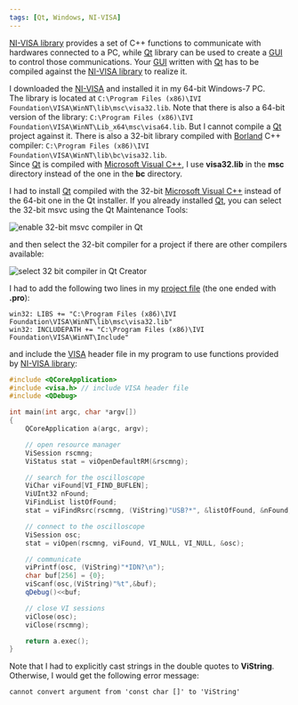 ```yaml
---
tags: [Qt, Windows, NI-VISA]
---
```


[NI-VISA library][visa] provides a set of C++ functions to communicate with 
hardwares connected to a PC, while [Qt][] library can be used to create a 
[GUI][] to control those communications. Your [GUI][] written with [Qt][] has 
to be compiled against the [NI-VISA library][visa] to realize it.

I downloaded the [NI-VISA][visa] and installed it in my 64-bit Windows-7 PC.  
The library is located at `C:\Program Files (x86)\IVI 
Foundation\VISA\WinNT\lib\msc\visa32.lib`. Note that there is also a 64-bit 
version of the library: `C:\Program Files (x86)\IVI 
Foundation\VISA\WinNT\Lib_x64\msc\visa64.lib`. But I cannot compile a [Qt] 
project against it. There is also a 32-bit library compiled with [Borland] C++ 
compiler: `C:\Program Files (x86)\IVI Foundation\VISA\WinNT\lib\bc\visa32.lib`.  
Since [Qt][] is compiled with [Microsoft Visual C++][msc], I use **visa32.lib** 
in the **msc** directory instead of the one in the **bc** directory.

I had to install [Qt][] compiled with the 32-bit [Microsoft Visual C++][msc] 
instead of the 64-bit one in the Qt installer. If you already installed [Qt][], 
you can select the 32-bit msvc using the Qt Maintenance Tools:

![enable 32-bit msvc compiler in 
Qt]({{site.exa}}/select-32-bit-msvc-in-qt-installer.png)

and then select the 32-bit compiler for a project if there are other compilers 
available:

![select 32 bit compiler in Qt 
Creator]({{site.exa}}/select-32-bit-compiler-in-Qt-Creator.png)

I had to add the following two lines in my [project file][qp] (the one ended 
with **.pro**):

```make
win32: LIBS += "C:\Program Files (x86)\IVI Foundation\VISA\WinNT\lib\msc\visa32.lib"
win32: INCLUDEPATH += "C:\Program Files (x86)\IVI Foundation\VISA\WinNT\Include"
```

and include the [VISA][visa] header file in my program to use functions 
provided by [NI-VISA library][visa]:

``` cpp
#include <QCoreApplication>
#include <visa.h> // include VISA header file
#include <QDebug>

int main(int argc, char *argv[])
{
    QCoreApplication a(argc, argv);

    // open resource manager
    ViSession rscmng;
    ViStatus stat = viOpenDefaultRM(&rscmng);

    // search for the oscilloscope
    ViChar viFound[VI_FIND_BUFLEN];
    ViUInt32 nFound;
    ViFindList listOfFound;
    stat = viFindRsrc(rscmng, (ViString)"USB?*", &listOfFound, &nFound, viFound);

    // connect to the oscilloscope
    ViSession osc;
    stat = viOpen(rscmng, viFound, VI_NULL, VI_NULL, &osc);

    // communicate
    viPrintf(osc, (ViString)"*IDN?\n");
    char buf[256] = {0};
    viScanf(osc,(ViString)"%t",&buf);
    qDebug()<<buf;

    // close VI sessions
    viClose(osc);
    viClose(rscmng);

    return a.exec();
}
```

Note that I had to explicitly cast strings in the double quotes to 
**ViString**. Otherwise, I would get the following error message:

```
cannot convert argument from 'const char []' to 'ViString'
```

[visa]:https://www.ni.com/visa/
[Qt]:https://www.qt.io/
[GUI]:https://en.wikipedia.org/wiki/Graphical_user_interface
[Borland]:https://en.wikipedia.org/wiki/Borland_C%2B%2B
[msc]:https://en.wikipedia.org/wiki/Visual_C%2B%2B
[qp]:http://doc.qt.io/qt-5/qmake-project-files.html
